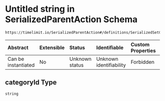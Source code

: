 # Untitled string in SerializedParentAction Schema

```txt
https://timelimit.io/SerializedParentAction#/definitions/SerializedSetCategoryForUnassignedAppsAction/properties/categoryId
```



| Abstract            | Extensible | Status         | Identifiable            | Custom Properties | Additional Properties | Access Restrictions | Defined In                                                                                       |
| :------------------ | :--------- | :------------- | :---------------------- | :---------------- | :-------------------- | :------------------ | :----------------------------------------------------------------------------------------------- |
| Can be instantiated | No         | Unknown status | Unknown identifiability | Forbidden         | Allowed               | none                | [SerializedParentAction.schema.json*](SerializedParentAction.schema.json "open original schema") |

## categoryId Type

`string`
